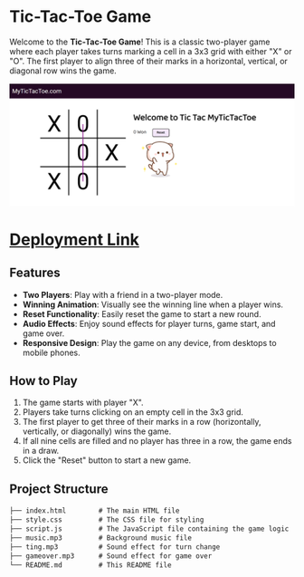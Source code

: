 # Tic-Tac-Toe Game

Welcome to the **Tic-Tac-Toe Game**! This is a classic two-player game where each player takes turns marking a cell in a 3x3 grid with either "X" or "O". The first player to align three of their marks in a horizontal, vertical, or diagonal row wins the game.

![Tic-Tac-Toe Screenshot](ss.png) <!-- Replace this URL with an actual screenshot URL -->
# [Deployment Link](https://my-tic-tac-toe-lite.netlify.app)
## Features

- **Two Players**: Play with a friend in a two-player mode.
- **Winning Animation**: Visually see the winning line when a player wins.
- **Reset Functionality**: Easily reset the game to start a new round.
- **Audio Effects**: Enjoy sound effects for player turns, game start, and game over.
- **Responsive Design**: Play the game on any device, from desktops to mobile phones.

## How to Play

1. The game starts with player "X".
2. Players take turns clicking on an empty cell in the 3x3 grid.
3. The first player to get three of their marks in a row (horizontally, vertically, or diagonally) wins the game.
4. If all nine cells are filled and no player has three in a row, the game ends in a draw.
5. Click the "Reset" button to start a new game.

## Project Structure

```plaintext
├── index.html        # The main HTML file
├── style.css         # The CSS file for styling
├── script.js         # The JavaScript file containing the game logic
├── music.mp3         # Background music file
├── ting.mp3          # Sound effect for turn change
├── gameover.mp3      # Sound effect for game over
└── README.md         # This README file
